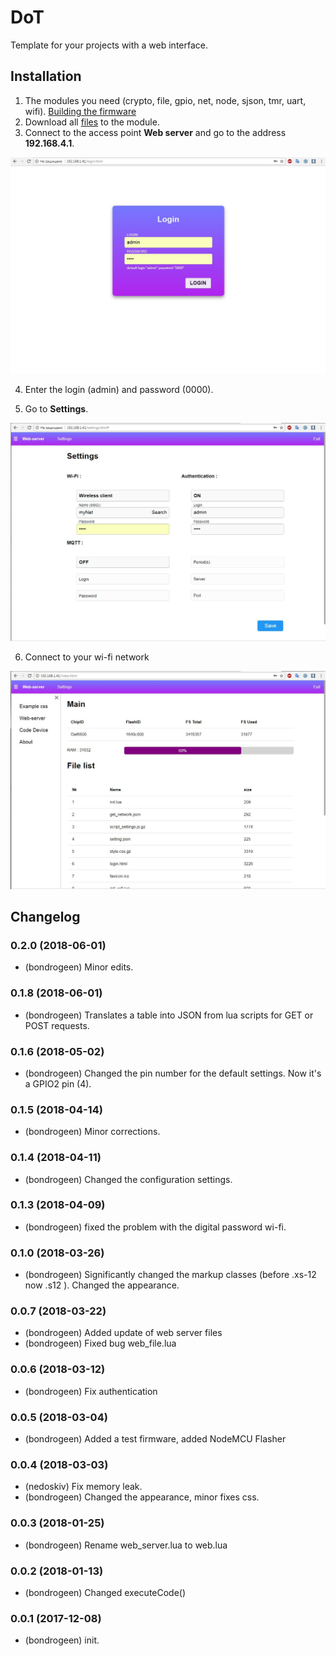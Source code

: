 # DoT

Template for your projects with a web interface.

## Installation

1. The modules you need (crypto, file, gpio, net, node, sjson, tmr, uart, wifi). [Building the firmware](https://nodemcu-build.com/)
2. Download all [files](https://github.com/bondrogeen/web-server/tree/master/files) to the module.
3. Connect to the access point **Web server** and go to the address **192.168.4.1**.
			
![Logo](https://raw.githubusercontent.com/bondrogeen/web-server/master/doc/image/web_server_login.jpg)
			
4. Enter the login (admin) and password (0000).
						
5. Go to **Settings**.
			
![Logo](https://raw.githubusercontent.com/bondrogeen/web-server/master/doc/image/web_server_settings_page.jpg)

6. Connect to your wi-fi network

![Logo](https://raw.githubusercontent.com/bondrogeen/web-server/master/doc/image/web_server_index_page.jpg)

## Changelog

### 0.2.0 (2018-06-01)
* (bondrogeen) Minor edits.
### 0.1.8 (2018-06-01)
* (bondrogeen) Translates a table into JSON from lua scripts for GET or POST requests.
### 0.1.6 (2018-05-02)
* (bondrogeen) Changed the pin number for the default settings. Now it's a GPIO2 pin (4).
### 0.1.5 (2018-04-14)
* (bondrogeen) Minor corrections.
### 0.1.4 (2018-04-11)
* (bondrogeen) Changed the configuration settings.
### 0.1.3 (2018-04-09)
* (bondrogeen) fixed the problem with the digital password wi-fi.
### 0.1.0 (2018-03-26)
* (bondrogeen) Significantly changed the markup classes (before .xs-12 now .s12 ). Changed the appearance. 
### 0.0.7 (2018-03-22)
* (bondrogeen) Added update of web server files
* (bondrogeen) Fixed bug web_file.lua
### 0.0.6 (2018-03-12)
* (bondrogeen) Fix authentication
### 0.0.5 (2018-03-04)
* (bondrogeen) Added a test firmware, added NodeMCU Flasher
### 0.0.4 (2018-03-03)
* (nedoskiv) Fix memory leak.
* (bondrogeen) Changed the appearance, minor fixes css.
### 0.0.3 (2018-01-25)
* (bondrogeen) Rename web_server.lua to web.lua
### 0.0.2 (2018-01-13)
* (bondrogeen) Changed executeCode()
### 0.0.1 (2017-12-08)
* (bondrogeen) init.